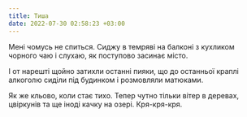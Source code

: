 ```yaml
---
title: Тиша
date: 2022-07-30 02:58:23 +03:00
---
```


Мені чомусь не спиться. Сиджу в темряві на балконі з кухликом чорного чаю і слухаю, як поступово засинає місто.

І от нарешті щойно затихли останні пияки, що до останньої краплі алкоголю сиділи під будинком і розмовляли матюками.

Як же кльово, коли стає тихо. Тепер чутно тільки вітер в деревах, цвіркунів та ще іноді качку на озері. Кря-кря-кря.
